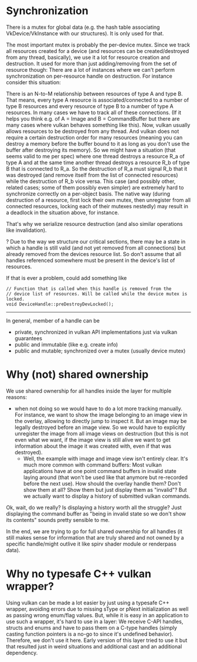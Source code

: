 Synchronization
================

There is a mutex for global data (e.g. the hash table associating
VkDevice/VkInstance with our structures). It is only used for that.

The most important mutex is probably the per-device mutex. Since we track
all resources created for a device (and resources can be created/destroyed from
any thread, basically), we use it a lot for resource creation and destruction.
It used for more than just adding/removing from the set of resource though:
There are a lot of instances where we can't perform synchronization on
per-resource handle on destruction. For instance consider this situation:

There is an N-to-M relationship between resources of type A and type B.
That means, every type A resource is associated/connected to a number of type B
resources and every resource of type B to a number of type A resources.
In many cases we have to track all of these connections.
(If it helps you think e.g. of A = Image and B = CommandBuffer but
there are many cases where vulkan behaves something like this).
Now, vulkan usually allows resources to be destroyed from any thread.
And vulkan does not require a certain destruction order for many resources
(meaning you can destroy a memory before the buffer bound to it as long
as you don't use the buffer after destroying its memory).
So we might have a situation (that seems valid to me per spec) where
one thread destroys a resource R_a of type A and at the same time another
thread destroys a resource R_b of type B that is connected to R_a.
So the destruction of R_a must signal R_b that it was destroyed (and remove
itself from the list of connected resources) while the destruction of
R_b vice versa. This case (and possibly other, related cases; some of them
possibly even simpler) are extremely hard to synchronize correctly on a 
per-object basis. The native way (during destruction of a resource, first
lock their own mutex, then unregister from all connected resources, locking
each of their mutexes nestedly) may result in a deadlock in the situation
above, for instance.

That's why we serialize resource destruction (and also similar
operations like invalidation).


?
Due to the way we structure our critical sections, there may be a state in
which a handle is still valid (and not yet removed from all connections)
but already removed from the devices resource list. So don't assume that
all handles referenced somewhere must be present in the device's list
of resources.

If that is ever a problem, could add something like 
```
// Function that is called when this handle is removed from the
// device list of resources. Will be called while the device mutex is locked.
void DeviceHandle::preDestroyDevLocked();
```

---

In general, member of a handle can be
- private, synchronized in vulkan API implementations just via vulkan
  guarantees
- public and immutable (like e.g. create info)
- public and mutable; synchronized over a mutex (usually device mutex)

Why (not) shared ownership
==========================

We use shared ownership for all handles inside the layer for multiple reasons:
- when not doing so we would have to do a lot more tracking manually.
  For instance, we want to show the image belonging to an image view in
  the overlay, allowing to directly jump to inspect it. But an image may
  be legally destroyed before an image view. So we would have to explicitly
  unregister the image from all image views on destruction (but this is
  not even what we want, if the image view is still alive we want to get
  information about the image it was created with, even if that was destroyed).
  	- Well, the example with image and image view isn't entirely clear. It's
	  much more common with command buffers: Most vulkan applications have
	  at one point command buffers in invalid state laying around (that won't
	  be used like that anymore but re-recorded before the next use). How
	  should the overlay handle them? Don't show them at all? Show them but
	  just display them as "invalid"? But we actually want to display a history
	  of submitted vulkan commands.

Ok, wait, do we really? Is displaying a history worth all the struggle?
Just displaying the command buffer as "being in invalid state so we don't
show its contents" sounds pretty sensible to me.

In the end, we are trying to go for full shared ownership for all handles
(it still makes sense for information that are truly shared and not owned
by a specific handle/might outlive it like spirv shader module or renderpass
data).

Why no typesafe C++ vulkan wrapper?
===================================

Using vulkan can be made a lot easier by just using a typesafe C++ wrapper,
avoiding errors due to missing sType or pNext initialization as well as
passing wrong enum/flag values. But, while it is easy in an application
to use such a wrapper, it's hard to use in a layer: We receive C-API
handles, structs and enums and have to pass them on a C-type handles
(simply casting function pointers is a no-go to since it's undefined behavior).
Therefore, we don't use it here.
Early version of this layer tried to use it but that resulted just in
weird situations and additional cast and an additional dependency.
